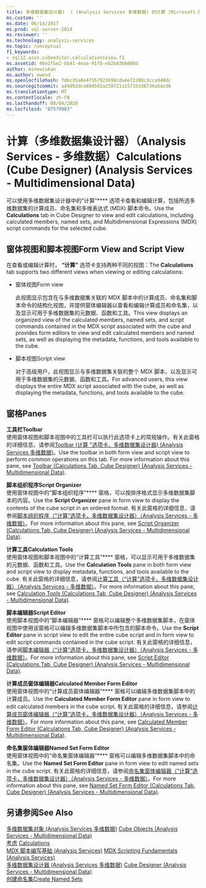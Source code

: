```yaml
---
title: 多维数据集设计器)  ( (Analysis Services 多维数据) 的计算 |Microsoft Docs
ms.custom: ''
ms.date: 06/14/2017
ms.prod: sql-server-2014
ms.reviewer: ''
ms.technology: analysis-services
ms.topic: conceptual
f1_keywords:
- sql12.asvs.cubeeditor.calculationsview.f1
ms.assetid: 46e2fbe2-bb41-4eaa-91f8-eb2bd3b8d00d
author: minewiskan
ms.author: owend
ms.openlocfilehash: fdbc35a8e47557923b90cda4e72280c3cca940dc
ms.sourcegitcommit: ad4d92dce894592a259721a1571b1d8736abacdb
ms.translationtype: MT
ms.contentlocale: zh-CN
ms.lasthandoff: 08/04/2020
ms.locfileid: "87579903"
---
```

# <a name="calculations-cube-designer-analysis-services---multidimensional-data"></a><span data-ttu-id="e20e2-102">计算（多维数据集设计器）（Analysis Services - 多维数据）</span><span class="sxs-lookup"><span data-stu-id="e20e2-102">Calculations (Cube Designer) (Analysis Services - Multidimensional Data)</span></span>
  <span data-ttu-id="e20e2-103">可以使用多维数据集设计器中的“计算”\*\*\*\* 选项卡查看和编辑计算，包括所选多维数据集的计算成员、命名集和多维表达式 (MDX) 脚本命令。</span><span class="sxs-lookup"><span data-stu-id="e20e2-103">Use the **Calculations** tab in Cube Designer to view and edit calculations, including calculated members, named sets, and Multidimensional Expressions (MDX) script commands for the selected cube.</span></span>  
  
## <a name="form-view-and-script-view"></a><span data-ttu-id="e20e2-104">窗体视图和脚本视图</span><span class="sxs-lookup"><span data-stu-id="e20e2-104">Form View and Script View</span></span>  
 <span data-ttu-id="e20e2-105">在查看或编辑计算时， **“计算”** 选项卡支持两种不同的视图：</span><span class="sxs-lookup"><span data-stu-id="e20e2-105">The **Calculations** tab supports two different views when viewing or editing calculations:</span></span>  
  
-   <span data-ttu-id="e20e2-106">窗体视图</span><span class="sxs-lookup"><span data-stu-id="e20e2-106">Form view</span></span>  
  
     <span data-ttu-id="e20e2-107">此视图显示包含在与多维数据集关联的 MDX 脚本中的计算成员、命名集和脚本命令的结构化视图，并提供窗体编辑器以查看和编辑计算成员和命名集，以及显示可用于多维数据集的元数据、函数和工具。</span><span class="sxs-lookup"><span data-stu-id="e20e2-107">This view displays an organized view of the calculated members, named sets, and script commands contained in the MDX script associated with the cube and provides form editors to view and edit calculated members and named sets, as well as displaying the metadata, functions, and tools available to the cube.</span></span>  
  
-   <span data-ttu-id="e20e2-108">脚本视图</span><span class="sxs-lookup"><span data-stu-id="e20e2-108">Script view</span></span>  
  
     <span data-ttu-id="e20e2-109">对于高级用户，此视图显示与多维数据集关联的整个 MDX 脚本，以及显示可用于多维数据集的元数据、函数和工具。</span><span class="sxs-lookup"><span data-stu-id="e20e2-109">For advanced users, this view displays the entire MDX script associated with the cube, as well as displaying the metadata, functions, and tools available to the cube.</span></span>  
  
## <a name="panes"></a><span data-ttu-id="e20e2-110">窗格</span><span class="sxs-lookup"><span data-stu-id="e20e2-110">Panes</span></span>  
 <span data-ttu-id="e20e2-111">**工具栏**</span><span class="sxs-lookup"><span data-stu-id="e20e2-111">**Toolbar**</span></span>  
 <span data-ttu-id="e20e2-112">使用窗体视图和脚本视图中的工具栏可以执行此选项卡上的常规操作。有关此窗格的详细信息，请参阅[Toolbar &#40;计算 "选项卡、多维数据集设计器&#41; &#40;Analysis Services 多维数据&#41;](toolbar-calculations-tab-cube-designer-analysis-services-multidimensional-data.md)。</span><span class="sxs-lookup"><span data-stu-id="e20e2-112">Use the toolbar in both form view and script view to perform common operations on this tab. For more information about this pane, see [Toolbar &#40;Calculations Tab, Cube Designer&#41; &#40;Analysis Services - Multidimensional Data&#41;](toolbar-calculations-tab-cube-designer-analysis-services-multidimensional-data.md).</span></span>  
  
 <span data-ttu-id="e20e2-113">**脚本组织程序**</span><span class="sxs-lookup"><span data-stu-id="e20e2-113">**Script Organizer**</span></span>  
 <span data-ttu-id="e20e2-114">使用窗体视图中的“脚本组织程序”\*\*\*\* 窗格，可以按排序格式显示多维数据集脚本的内容。</span><span class="sxs-lookup"><span data-stu-id="e20e2-114">Use the **Script Organizer** pane in form view to display the contents of the cube script in an ordered format.</span></span> <span data-ttu-id="e20e2-115">有关此窗格的详细信息，请参阅[脚本组织程序（“计算”选项卡，多维数据集设计器）（Analysis Services - 多维数据）](script-organizer-cube-designer-analysis-services-multidimensional-data.md)。</span><span class="sxs-lookup"><span data-stu-id="e20e2-115">For more information about this pane, see [Script Organizer &#40;Calculations Tab, Cube Designer&#41; &#40;Analysis Services - Multidimensional Data&#41;](script-organizer-cube-designer-analysis-services-multidimensional-data.md).</span></span>  
  
 <span data-ttu-id="e20e2-116">**计算工具**</span><span class="sxs-lookup"><span data-stu-id="e20e2-116">**Calculation Tools**</span></span>  
 <span data-ttu-id="e20e2-117">使用窗体视图和脚本视图中的“计算工具”\*\*\*\* 窗格，可以显示可用于多维数据集的元数据、函数和工具。</span><span class="sxs-lookup"><span data-stu-id="e20e2-117">Use the **Calculation Tools** pane in both form view and script view to display metadata, functions, and tools available to the cube.</span></span> <span data-ttu-id="e20e2-118">有关此窗格的详细信息，请参阅[计算工具（“计算”选项卡，多维数据集设计器）（Analysis Services - 多维数据）](calculation-tools-cube-designer-analysis-services-multidimensional-data.md)。</span><span class="sxs-lookup"><span data-stu-id="e20e2-118">For more information about this pane, see [Calculation Tools &#40;Calculations Tab, Cube Designer&#41; &#40;Analysis Services - Multidimensional Data&#41;](calculation-tools-cube-designer-analysis-services-multidimensional-data.md).</span></span>  
  
 <span data-ttu-id="e20e2-119">**脚本编辑器**</span><span class="sxs-lookup"><span data-stu-id="e20e2-119">**Script Editor**</span></span>  
 <span data-ttu-id="e20e2-120">使用脚本视图中的“脚本编辑器”\*\*\*\* 窗格可以编辑整个多维数据集脚本，在窗体视图中使用该窗格可以编辑多维数据集脚本中所包含的脚本命令。</span><span class="sxs-lookup"><span data-stu-id="e20e2-120">Use the **Script Editor** pane in script view to edit the entire cube script and in form view to edit script commands contained in the cube script.</span></span> <span data-ttu-id="e20e2-121">有关此窗格的详细信息，请参阅[脚本编辑器（“计算”选项卡，多维数据集设计器）（Analysis Services - 多维数据）](script-editor-calculations-cube-designer-analysis-services-multidimensional-data.md)。</span><span class="sxs-lookup"><span data-stu-id="e20e2-121">For more information about this pane, see [Script Editor &#40;Calculations Tab, Cube Designer&#41; &#40;Analysis Services - Multidimensional Data&#41;](script-editor-calculations-cube-designer-analysis-services-multidimensional-data.md).</span></span>  
  
 <span data-ttu-id="e20e2-122">**计算成员窗体编辑器**</span><span class="sxs-lookup"><span data-stu-id="e20e2-122">**Calculated Member Form Editor**</span></span>  
 <span data-ttu-id="e20e2-123">使用窗体视图中的“计算成员窗体编辑器”\*\*\*\* 窗格可以编辑多维数据集脚本中的计算成员。</span><span class="sxs-lookup"><span data-stu-id="e20e2-123">Use the **Calculated Member Form Editor** pane in form view to edit calculated members in the cube script.</span></span> <span data-ttu-id="e20e2-124">有关此窗格的详细信息，请参阅[计算成员窗体编辑器（“计算”选项卡，多维数据集设计器）（Analysis Services - 多维数据）](calculated-member-form-editor-cube-designer-analysis-services-multidimensional-data.md)。</span><span class="sxs-lookup"><span data-stu-id="e20e2-124">For more information about this pane, see [Calculated Member Form Editor &#40;Calculations Tab, Cube Designer&#41; &#40;Analysis Services - Multidimensional Data&#41;](calculated-member-form-editor-cube-designer-analysis-services-multidimensional-data.md).</span></span>  
  
 <span data-ttu-id="e20e2-125">**命名集窗体编辑器**</span><span class="sxs-lookup"><span data-stu-id="e20e2-125">**Named Set Form Editor**</span></span>  
 <span data-ttu-id="e20e2-126">使用窗体视图中的“命名集窗体编辑器”\*\*\*\* 窗格可以编辑多维数据集脚本中的命名集。</span><span class="sxs-lookup"><span data-stu-id="e20e2-126">Use the **Named Set Form Editor** pane in form view to edit named sets in the cube script.</span></span> <span data-ttu-id="e20e2-127">有关此窗格的详细信息，请参阅[命名集窗体编辑器（“计算”选项卡，多维数据集设计器）（Analysis Services - 多维数据）](named-set-form-editor-cube-designer-analysis-services-multidimensional-data.md)。</span><span class="sxs-lookup"><span data-stu-id="e20e2-127">For more information about this pane, see [Named Set Form Editor &#40;Calculations Tab, Cube Designer&#41; &#40;Analysis Services - Multidimensional Data&#41;](named-set-form-editor-cube-designer-analysis-services-multidimensional-data.md).</span></span>  
  
## <a name="see-also"></a><span data-ttu-id="e20e2-128">另请参阅</span><span class="sxs-lookup"><span data-stu-id="e20e2-128">See Also</span></span>  
 <span data-ttu-id="e20e2-129">[多维数据集对象 &#40;Analysis Services 多维数据&#41;](multidimensional-models-olap-logical-cube-objects/cube-objects-analysis-services-multidimensional-data.md) </span><span class="sxs-lookup"><span data-stu-id="e20e2-129">[Cube Objects &#40;Analysis Services - Multidimensional Data&#41;](multidimensional-models-olap-logical-cube-objects/cube-objects-analysis-services-multidimensional-data.md) </span></span>  
 <span data-ttu-id="e20e2-130">[考虑](multidimensional-models-olap-logical-cube-objects/calculations.md) </span><span class="sxs-lookup"><span data-stu-id="e20e2-130">[Calculations](multidimensional-models-olap-logical-cube-objects/calculations.md) </span></span>  
 <span data-ttu-id="e20e2-131">[MDX 脚本编写基础 &#40;Analysis Services&#41;](multidimensional-models/mdx/mdx-scripting-fundamentals-analysis-services.md) </span><span class="sxs-lookup"><span data-stu-id="e20e2-131">[MDX Scripting Fundamentals &#40;Analysis Services&#41;](multidimensional-models/mdx/mdx-scripting-fundamentals-analysis-services.md) </span></span>  
 <span data-ttu-id="e20e2-132">[多维数据集设计器 &#40;Analysis Services 多维数据&#41;](cube-designer-analysis-services-multidimensional-data.md) </span><span class="sxs-lookup"><span data-stu-id="e20e2-132">[Cube Designer &#40;Analysis Services - Multidimensional Data&#41;](cube-designer-analysis-services-multidimensional-data.md) </span></span>  
 [<span data-ttu-id="e20e2-133">创建命名集</span><span class="sxs-lookup"><span data-stu-id="e20e2-133">Create Named Sets</span></span>](multidimensional-models/create-named-sets.md)  
  
  

